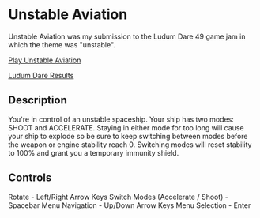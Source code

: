 # Unstable Aviation
Unstable Aviation was my submission to the Ludum Dare 49 game jam in which the theme was "unstable".

[Play Unstable Aviation](https://icedjam.itch.io/unstable-aviation)

[Ludum Dare Results](https://ldjam.com/events/ludum-dare/49/unstable-aviation)

## Description

You're in control of an unstable spaceship. Your ship has two modes: SHOOT and ACCELERATE. Staying in either mode for too long will cause your ship to explode so be sure to keep switching between modes before the weapon or engine stability reach 0. Switching modes will reset stability to 100% and grant you a temporary immunity shield.

## Controls

Rotate - Left/Right Arrow Keys
Switch Modes (Accelerate / Shoot) - Spacebar
Menu Navigation - Up/Down Arrow Keys
Menu Selection - Enter
